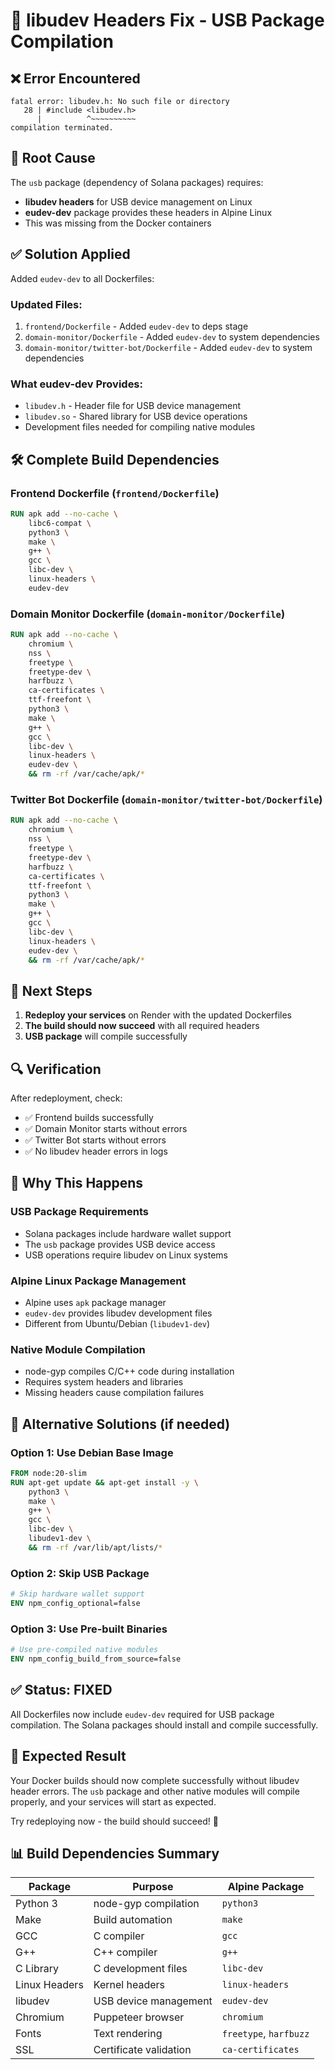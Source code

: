 # 🔧 libudev Headers Fix - USB Package Compilation

## ❌ Error Encountered

```
fatal error: libudev.h: No such file or directory
   28 | #include <libudev.h>
      |          ^~~~~~~~~~~
compilation terminated.
```

## 🎯 Root Cause

The `usb` package (dependency of Solana packages) requires:
- **libudev headers** for USB device management on Linux
- **eudev-dev** package provides these headers in Alpine Linux
- This was missing from the Docker containers

## ✅ Solution Applied

Added `eudev-dev` to all Dockerfiles:

### **Updated Files:**
1. `frontend/Dockerfile` - Added `eudev-dev` to deps stage
2. `domain-monitor/Dockerfile` - Added `eudev-dev` to system dependencies
3. `domain-monitor/twitter-bot/Dockerfile` - Added `eudev-dev` to system dependencies

### **What eudev-dev Provides:**
- `libudev.h` - Header file for USB device management
- `libudev.so` - Shared library for USB device operations
- Development files needed for compiling native modules

## 🛠️ Complete Build Dependencies

### **Frontend Dockerfile** (`frontend/Dockerfile`)
```dockerfile
RUN apk add --no-cache \
    libc6-compat \
    python3 \
    make \
    g++ \
    gcc \
    libc-dev \
    linux-headers \
    eudev-dev
```

### **Domain Monitor Dockerfile** (`domain-monitor/Dockerfile`)
```dockerfile
RUN apk add --no-cache \
    chromium \
    nss \
    freetype \
    freetype-dev \
    harfbuzz \
    ca-certificates \
    ttf-freefont \
    python3 \
    make \
    g++ \
    gcc \
    libc-dev \
    linux-headers \
    eudev-dev \
    && rm -rf /var/cache/apk/*
```

### **Twitter Bot Dockerfile** (`domain-monitor/twitter-bot/Dockerfile`)
```dockerfile
RUN apk add --no-cache \
    chromium \
    nss \
    freetype \
    freetype-dev \
    harfbuzz \
    ca-certificates \
    ttf-freefont \
    python3 \
    make \
    g++ \
    gcc \
    libc-dev \
    linux-headers \
    eudev-dev \
    && rm -rf /var/cache/apk/*
```

## 🚀 Next Steps

1. **Redeploy your services** on Render with the updated Dockerfiles
2. **The build should now succeed** with all required headers
3. **USB package** will compile successfully

## 🔍 Verification

After redeployment, check:
- ✅ Frontend builds successfully
- ✅ Domain Monitor starts without errors
- ✅ Twitter Bot starts without errors
- ✅ No libudev header errors in logs

## 📝 Why This Happens

### **USB Package Requirements**
- Solana packages include hardware wallet support
- The `usb` package provides USB device access
- USB operations require libudev on Linux systems

### **Alpine Linux Package Management**
- Alpine uses `apk` package manager
- `eudev-dev` provides libudev development files
- Different from Ubuntu/Debian (`libudev1-dev`)

### **Native Module Compilation**
- node-gyp compiles C/C++ code during installation
- Requires system headers and libraries
- Missing headers cause compilation failures

## 🎯 Alternative Solutions (if needed)

### **Option 1: Use Debian Base Image**
```dockerfile
FROM node:20-slim
RUN apt-get update && apt-get install -y \
    python3 \
    make \
    g++ \
    gcc \
    libc-dev \
    libudev1-dev \
    && rm -rf /var/lib/apt/lists/*
```

### **Option 2: Skip USB Package**
```dockerfile
# Skip hardware wallet support
ENV npm_config_optional=false
```

### **Option 3: Use Pre-built Binaries**
```dockerfile
# Use pre-compiled native modules
ENV npm_config_build_from_source=false
```

## ✅ Status: FIXED

All Dockerfiles now include `eudev-dev` required for USB package compilation. The Solana packages should install and compile successfully.

## 🚀 Expected Result

Your Docker builds should now complete successfully without libudev header errors. The `usb` package and other native modules will compile properly, and your services will start as expected.

Try redeploying now - the build should succeed! 🎉

## 📊 Build Dependencies Summary

| Package | Purpose | Alpine Package |
|---------|---------|----------------|
| Python 3 | node-gyp compilation | `python3` |
| Make | Build automation | `make` |
| GCC | C compiler | `gcc` |
| G++ | C++ compiler | `g++` |
| C Library | C development files | `libc-dev` |
| Linux Headers | Kernel headers | `linux-headers` |
| libudev | USB device management | `eudev-dev` |
| Chromium | Puppeteer browser | `chromium` |
| Fonts | Text rendering | `freetype`, `harfbuzz` |
| SSL | Certificate validation | `ca-certificates` |
